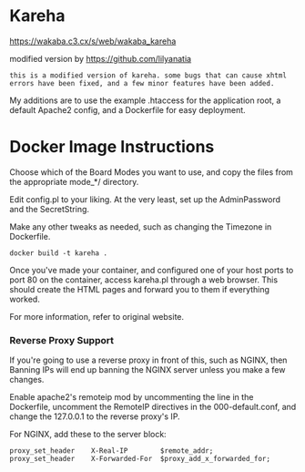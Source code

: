 # Kareha

https://wakaba.c3.cx/s/web/wakaba_kareha

modified version by https://github.com/lilyanatia

```this is a modified version of kareha. some bugs that can cause xhtml errors have been fixed, and a few minor features have been added.```

My additions are to use the example .htaccess for the application root, a default Apache2 config, and a Dockerfile for easy deployment.

# Docker Image Instructions

Choose which of the Board Modes you want to use, and copy the files from the appropriate mode_*/ directory.

Edit config.pl to your liking. At the very least, set up the AdminPassword and the SecretString.

Make any other tweaks as needed, such as changing the Timezone in Dockerfile.

```docker build -t kareha .```

Once you've made your container, and configured one of your host ports to port 80 on the container, access kareha.pl through a web browser. This should create the HTML pages and forward you to them if everything worked.

For more information, refer to original website.

### Reverse Proxy Support

If you're going to use a reverse proxy in front of this, such as NGINX, then Banning IPs will end up banning the NGINX server unless you make a few changes.

Enable apache2's remoteip mod by uncommenting the line in the Dockerfile, uncomment the RemoteIP directives in the 000-default.conf, and change the 127.0.0.1 to the reverse proxy's IP.

For NGINX, add these to the server block:

```
proxy_set_header    X-Real-IP        $remote_addr;
proxy_set_header    X-Forwarded-For  $proxy_add_x_forwarded_for;
```



